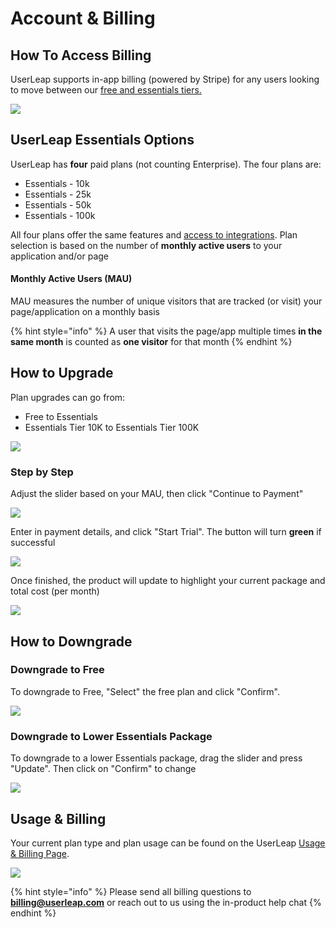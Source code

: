 # Account & Billing

## **How To Access Billing**

UserLeap supports in-app billing \(powered by Stripe\) for any users looking to move between our [free and essentials tiers.](https://www.userleap.com/plans.html) 

![](https://p35.tr2.n0.cdn.getcloudapp.com/items/kpuKYOBB/d8d3f450-cc20-4e08-a982-5f3c86344b43.gif?v=61905c0f59729e7c237edf0a75e240f4)

## UserLeap Essentials Options

UserLeap has **four** paid plans \(not counting Enterprise\). The four plans are: 

* Essentials - 10k
* Essentials - 25k
* Essentials - 50k
* Essentials - 100k

All four plans offer the same features and [access to integrations](../integrations/). Plan selection is based on the number of **monthly active users** to your application and/or page

#### **Monthly Active Users \(MAU\)**

MAU measures the number of unique visitors that are tracked \(or visit\) your page/application on a monthly basis

{% hint style="info" %}
A user that visits the page/app multiple times **in the same month** is counted as **one visitor** for that month
{% endhint %}

## **How to Upgrade**

Plan upgrades can go from:

* Free to Essentials
* Essentials Tier 10K to Essentials Tier 100K

![](https://p35.tr2.n0.cdn.getcloudapp.com/items/yAuDvJLD/9f70f5bc-bc79-4833-ad86-fa736920d311.jpg?v=6cecd5a4fea5c303bd3052ca2c6e7279)

### **Step by Step**

Adjust the slider based on your MAU, then click "Continue to Payment"

![](https://p35.tr2.n0.cdn.getcloudapp.com/items/KoudW94X/0ac21e99-88fd-4ce4-b1af-0c773095195c.gif?v=cf106c990eabc433dd4b234347af00f7)

Enter in payment details, and click "Start Trial". The button will turn **green** if successful

![](https://p35.tr2.n0.cdn.getcloudapp.com/items/OAuPro7q/61c8132a-936e-4d76-acb4-ae8b9ec96e55.gif?v=138e1314a5c817a3eb31644c95264eb9)



Once finished, the product will update to highlight your current package and total cost \(per month\) 

![](https://p35.tr2.n0.cdn.getcloudapp.com/items/DOuD8lED/92b71f1d-e58a-4edf-aad4-f8f294b59ef9.jpg?v=1c76e3c09cd5f8ece67c1bee64913c70)

## **How to Downgrade**

### Downgrade to Free

To downgrade to Free, "Select" the free plan and click "Confirm". 

![](https://p35.tr2.n0.cdn.getcloudapp.com/items/E0uYqXDj/9d56306b-ad1a-4819-ad71-d1d1388a397e.gif?v=4a983ca4805d4406d9df6818225c5301)



### **Downgrade to Lower Essentials Package**

To downgrade to a lower Essentials package, drag the slider and press "Update". Then click on "Confirm" to change

![](https://p35.tr2.n0.cdn.getcloudapp.com/items/RBuYdJN2/6726cd6e-2195-41da-81aa-ac7504e3a4ab.gif?v=f117a10aa390184006d9e5e963d0f0cf)

## Usage & Billing

Your current plan type and plan usage can be found on the UserLeap [Usage & Billing Page](https://app.userleap.com/settings/billing).

![](https://p35.tr2.n0.cdn.getcloudapp.com/items/GGuQN7ed/830dc24d-8c02-4d96-bde1-522eac72fd18.jpg?v=63eebc09551166f51dff1abdd582aa1d)

{% hint style="info" %}
Please send all billing questions to **billing@userleap.com** or reach out to us using the in-product help chat
{% endhint %}

